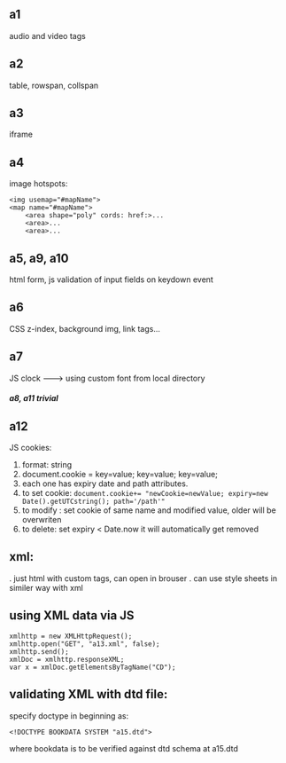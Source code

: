 ## a1 
audio and video tags
## a2 
table, rowspan, collspan
## a3
iframe
## a4
image hotspots: 
```
<img usemap="#mapName">
<map name="#mapName">
    <area shape="poly" cords: href:>...
    <area>...
    <area>...
```
## a5, a9, a10
html form, js validation of input fields on keydown event
## a6
CSS z-index, background img, link tags...
## a7
JS clock
---> using custom font from local directory
##### a8, a11 trivial
## a12
JS cookies: 
1. format: string 
2. document.cookie = key=value; key=value; key=value;
3. each one has expiry date and path attributes.
4. to set cookie: `document.cookie+= "newCookie=newValue; expiry=new Date().getUTCstring(); path='/path'"`
5. to modify : set cookie of same name and modified value, older will be overwriten
6. to delete: set expiry < Date.now it will automatically get removed
## xml:
. just html with custom tags, can open in brouser
. can use style sheets in similer way with xml
## using XML data via JS
```
xmlhttp = new XMLHttpRequest();
xmlhttp.open("GET", "a13.xml", false);
xmlhttp.send();
xmlDoc = xmlhttp.responseXML;
var x = xmlDoc.getElementsByTagName("CD");
```
## validating XML with dtd file:
specify doctype in beginning as:
```
<!DOCTYPE BOOKDATA SYSTEM "a15.dtd">
```
where bookdata is to be verified against dtd schema at a15.dtd
